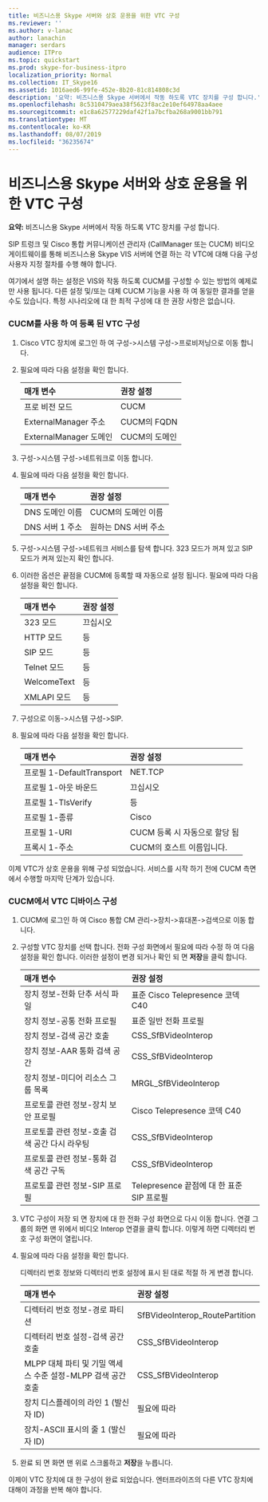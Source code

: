 ```yaml
---
title: 비즈니스용 Skype 서버와 상호 운용을 위한 VTC 구성
ms.reviewer: ''
ms.author: v-lanac
author: lanachin
manager: serdars
audience: ITPro
ms.topic: quickstart
ms.prod: skype-for-business-itpro
localization_priority: Normal
ms.collection: IT_Skype16
ms.assetid: 1016aed6-99fe-452e-8b20-81c814808c3d
description: '요약: 비즈니스용 Skype 서버에서 작동 하도록 VTC 장치를 구성 합니다.'
ms.openlocfilehash: 8c5310479aea38f5623f8ac2e10ef64978aa4aee
ms.sourcegitcommit: e1c8a62577229daf42f1a7bcfba268a9001bb791
ms.translationtype: MT
ms.contentlocale: ko-KR
ms.lasthandoff: 08/07/2019
ms.locfileid: "36235674"
---
```

# <a name="configure-a-vtc-for-interoperation-with-skype-for-business-server"></a>비즈니스용 Skype 서버와 상호 운용을 위한 VTC 구성
 
**요약:** 비즈니스용 Skype 서버에서 작동 하도록 VTC 장치를 구성 합니다.
  
SIP 트렁크 및 Cisco 통합 커뮤니케이션 관리자 (CallManager 또는 CUCM) 비디오 게이트웨이를 통해 비즈니스용 Skype VIS 서버에 연결 하는 각 VTC에 대해 다음 구성 사용자 지정 절차를 수행 해야 합니다.
  
여기에서 설명 하는 설정은 VIS와 작동 하도록 CUCM를 구성할 수 있는 방법의 예제로만 사용 됩니다. 다른 설정 및/또는 대체 CUCM 기능을 사용 하 여 동일한 결과를 얻을 수도 있습니다. 특정 시나리오에 대 한 최적 구성에 대 한 권장 사항은 없습니다.
  
### <a name="configure-a-vtc-registered-with-cucm"></a>CUCM를 사용 하 여 등록 된 VTC 구성

1. Cisco VTC 장치에 로그인 하 여 구성-\>시스템 구성-\>프로비저닝으로 이동 합니다.
    
2. 필요에 따라 다음 설정을 확인 합니다. 
    
   |**매개 변수**|**권장 설정**|
   |:-----|:-----|
   |프로 비전 모드  <br/> | CUCM <br/> |
   |ExternalManager 주소  <br/> | CUCM의 FQDN <br/> |
   | ExternalManager 도메인 <br/> |CUCM의 도메인  <br/> |
   
3. 구성-\>시스템 구성-\>네트워크로 이동 합니다.
    
4. 필요에 따라 다음 설정을 확인 합니다. 
    
   |**매개 변수**|**권장 설정**|
   |:-----|:-----|
   |DNS 도메인 이름  <br/> | CUCM의 도메인 이름 <br/> |
   |DNS 서버 1 주소  <br/> | 원하는 DNS 서버 주소 <br/> |
   
5. 구성-\>시스템 구성-\>네트워크 서비스를 탐색 합니다. 323 모드가 꺼져 있고 SIP 모드가 켜져 있는지 확인 합니다. 
    
6. 이러한 옵션은 끝점을 CUCM에 등록할 때 자동으로 설정 됩니다. 필요에 따라 다음 설정을 확인 합니다. 
    
   |**매개 변수**|**권장 설정**|
   |:-----|:-----|
   |323 모드  <br/> | 끄십시오 <br/> |
   |HTTP 모드  <br/> | 등 <br/> |
   | SIP 모드 <br/> | 등 <br/> |
   |Telnet 모드  <br/> | 등 <br/> |
   |WelcomeText  <br/> | 등 <br/> |
   |XMLAPI 모드  <br/> | 등 <br/> |
   
7. 구성으로 이동-\>시스템 구성-\>SIP.
    
8. 필요에 따라 다음 설정을 확인 합니다. 
    
   |**매개 변수**|**권장 설정**|
   |:-----|:-----|
   |프로필 1-DefaultTransport  <br/> | NET.TCP <br/> |
   |프로필 1-아웃 바운드  <br/> | 끄십시오 <br/> |
   |프로필 1-TlsVerify  <br/> | 등 <br/> |
   |프로필 1-종류  <br/> | Cisco <br/> |
   |프로필 1-URI  <br/> | CUCM 등록 시 자동으로 할당 됨 <br/> |
   |프록시 1-주소  <br/> |CUCM의 호스트 이름입니다.  <br/> |
   
이제 VTC가 상호 운용을 위해 구성 되었습니다. 서비스를 시작 하기 전에 CUCM 측면에서 수행할 마지막 단계가 있습니다.
### <a name="configure-vtc-devices-on-cucm"></a>CUCM에서 VTC 디바이스 구성

1. CUCM에 로그인 하 여 Cisco 통합 CM 관리-\>장치-\>휴대폰-\>검색으로 이동 합니다. 
    
2. 구성할 VTC 장치를 선택 합니다. 전화 구성 화면에서 필요에 따라 수정 하 여 다음 설정을 확인 합니다. 이러한 설정이 변경 되거나 확인 되 면 **저장**을 클릭 합니다.
    
   |**매개 변수**|**권장 설정**|
   |:-----|:-----|
   |장치 정보-전화 단추 서식 파일  <br/> | 표준 Cisco Telepresence 코덱 C40 <br/> |
   |장치 정보-공통 전화 프로필  <br/> | 표준 일반 전화 프로필 <br/> |
   |장치 정보-검색 공간 호출  <br/> | CSS_SfBVideoInterop <br/> |
   |장치 정보-AAR 통화 검색 공간  <br/> | CSS_SfBVideoInterop <br/> |
   |장치 정보-미디어 리소스 그룹 목록  <br/> | MRGL_SfBVideoInterop <br/> |
   |프로토콜 관련 정보-장치 보안 프로필  <br/> | Cisco Telepresence 코덱 C40 <br/> |
   |프로토콜 관련 정보-호출 검색 공간 다시 라우팅  <br/> | CSS_SfBVideoInterop <br/> |
   |프로토콜 관련 정보-통화 검색 공간 구독  <br/> | CSS_SfBVideoInterop <br/> |
   |프로토콜 관련 정보-SIP 프로필  <br/> | Telepresence 끝점에 대 한 표준 SIP 프로필 <br/> |
   
3. VTC 구성이 저장 되 면 장치에 대 한 전화 구성 화면으로 다시 이동 합니다. 연결 그룹의 화면 맨 위에서 비디오 Interop 연결을 클릭 합니다. 이렇게 하면 디렉터리 번호 구성 화면이 열립니다. 
    
4. 필요에 따라 다음 설정을 확인 합니다. 
    
    디렉터리 번호 정보와 디렉터리 번호 설정에 표시 된 대로 적절 하 게 변경 합니다.
    
   |**매개 변수**|**권장 설정**|
   |:-----|:-----|
   | 디렉터리 번호 정보-경로 파티션 <br/> | SfBVideoInterop_RoutePartition <br/> |
   |디렉터리 번호 설정-검색 공간 호출  <br/> | CSS_SfBVideoInterop <br/> |
   |MLPP 대체 파티 및 기밀 액세스 수준 설정-MLPP 검색 공간 호출  <br/> | CSS_SfBVideoInterop <br/> |
   |장치 디스플레이의 라인 1 (발신자 ID)  <br/> | 필요에 따라 <br/> |
   |장치-ASCII 표시의 줄 1 (발신자 ID)  <br/> | 필요에 따라 <br/> |
   
5. 완료 되 면 화면 맨 위로 스크롤하고 **저장**을 누릅니다. 
    
이제이 VTC 장치에 대 한 구성이 완료 되었습니다. 엔터프라이즈의 다른 VTC 장치에 대해이 과정을 반복 해야 합니다.

